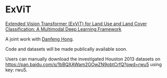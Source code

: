 # ExViT
[Extended Vision Transformer (ExViT) for Land Use and Land Cover Classification: A Multimodal Deep Learning Framework](https://ieeexplore.ieee.org/document/10147258)

A joint work with [Danfeng Hong](https://github.com/danfenghong).

Code and datasets will be made publically available soon.

Users can manually download the investigated Houston 2013 datasets on https://pan.baidu.com/s/1bBQXAWam2GOwZN9obtCrfQ?pwd=rwu5 using key: rwu5.
